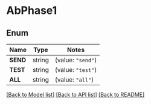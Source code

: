 # AbPhase1

## Enum

Name | Type | Notes
------------ | ------------- | -------------
**SEND** | string | (value: `"send"`)
**TEST** | string | (value: `"test"`)
**ALL** | string | (value: `"all"`)


[[Back to Model list]](../README.md#documentation-for-models) [[Back to API list]](../README.md#documentation-for-api-endpoints) [[Back to README]](../README.md)


